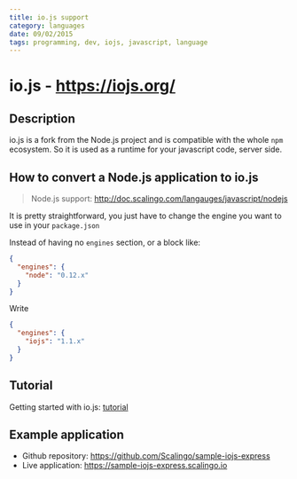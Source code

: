 ```yaml
---
title: io.js support
category: languages
date: 09/02/2015
tags: programming, dev, iojs, javascript, language
---
```


# io.js - https://iojs.org/

## Description

io.js is a fork from the Node.js project and is compatible with
the whole `npm` ecosystem. So it is used as a runtime for your
javascript code, server side.

## How to convert a Node.js application to io.js

> Node.js support: http://doc.scalingo.com/langauges/javascript/nodejs

It is pretty straightforward, you just have to change the engine
you want to use in your `package.json`

Instead of having no `engines` section, or a block like:

```json
{
  "engines": {
    "node": "0.12.x"
  }
}
```

Write 

```json
{
  "engines": {
    "iojs": "1.1.x"
  }
}
```

## Tutorial

Getting started with io.js: [tutorial](http://doc.scalingo.com/languages/javascript/iojs/getting-started-with-iojs.html)

## Example application

* Github repository: https://github.com/Scalingo/sample-iojs-express
* Live application:  https://sample-iojs-express.scalingo.io
